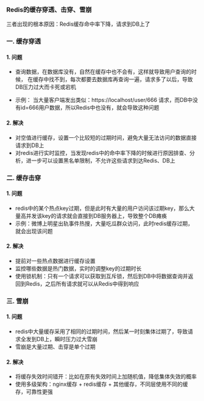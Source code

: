 ### Redis的缓存穿透、击穿、雪崩
三者出现的根本原因：Redis缓存命中率下降，请求到DB上了

### 一. 缓存穿透 
#### 1. 问题
* 查询数据，在数据库没有，自然在缓存中也不会有，这样就导致用户查询的时候，
在缓存中找不到，每次都要去数据库再查询一遍，请求多了以后，导致DB压力过大而卡死或宕机

* 示例： 当大量客户端发出类似：https://localhost/user/666 请求，而DB中没有id=666用户数据，所以Redis中也没有，就会导致这种问题

#### 2. 解决
* 对空值进行缓存，设置一个比较短的过期时间，避免大量无法访问的数据直接请求到DB上
* 对redis进行实时监控，当发现redis中的命中率下降的时候进行原因排查、分析，进一步可以设置黑名单限制，不允许这些请求到达Redis、DB上

 

### 二. 缓存击穿
#### 1. 问题
* redis中的某个热点key过期，但是此时有大量的用户访问该过期key，那么大量高并发该key的请求就会直接到DB服务器上，导致整个DB瘫痪
* 示例：微博上明星出轨事件热搜，大量吃瓜群众访问，此时redis缓存过期，就会出现该问题


#### 2. 解决
* 提前对一些热点数据进行缓存设置
* 监控哪些数据是热门数据，实时的调整key的过期时长
* 使用锁机制：只有一个请求可以获取到互斥锁，然后到DB中将数据查询并返回到Redis，之后所有请求就可以从Redis中得到响应


### 三. 雪崩
#### 1. 问题
* redis中大量缓存采用了相同的过期时间，然后某一时刻集体过期了，导致请求全发到DB上，瞬时压力过大雪崩
* 雪崩是大量过期、击穿是单个过期


#### 2. 解决
* 将缓存失效时间错开：比如在原有失效时间上加随机值，降低集体失效的概率
* 使用多级架构：nginx缓存 + redis缓存 + 其他缓存，不同层使用不同的缓存，可靠性更强




